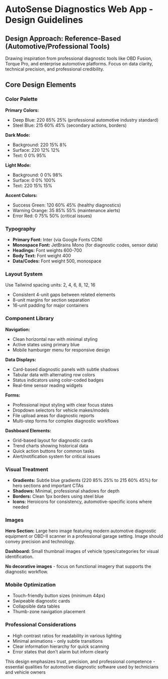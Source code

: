 # AutoSense Diagnostics Web App - Design Guidelines

## Design Approach: Reference-Based (Automotive/Professional Tools)
Drawing inspiration from professional diagnostic tools like OBD Fusion, Torque Pro, and enterprise automotive platforms. Focus on data clarity, technical precision, and professional credibility.

## Core Design Elements

### Color Palette
**Primary Colors:**
- Deep Blue: 220 85% 25% (professional automotive industry standard)
- Steel Blue: 215 60% 45% (secondary actions, borders)

**Dark Mode:**
- Background: 220 15% 8%
- Surface: 220 12% 12%
- Text: 0 0% 95%

**Light Mode:**
- Background: 0 0% 98%
- Surface: 0 0% 100%
- Text: 220 15% 15%

**Accent Colors:**
- Success Green: 120 60% 45% (healthy diagnostics)
- Warning Orange: 35 85% 55% (maintenance alerts)
- Error Red: 0 75% 50% (critical issues)

### Typography
- **Primary Font:** Inter (via Google Fonts CDN)
- **Monospace Font:** JetBrains Mono (for diagnostic codes, sensor data)
- **Headings:** Font weights 600-700
- **Body Text:** Font weight 400
- **Data/Codes:** Font weight 500, monospace

### Layout System
Use Tailwind spacing units: 2, 4, 6, 8, 12, 16
- Consistent 4-unit gaps between related elements
- 8-unit margins for section separation
- 16-unit padding for major containers

### Component Library

**Navigation:**
- Clean horizontal nav with minimal styling
- Active states using primary blue
- Mobile hamburger menu for responsive design

**Data Displays:**
- Card-based diagnostic panels with subtle shadows
- Tabular data with alternating row colors
- Status indicators using color-coded badges
- Real-time sensor reading widgets

**Forms:**
- Professional input styling with clear focus states
- Dropdown selectors for vehicle makes/models
- File upload areas for diagnostic reports
- Multi-step forms for complex diagnostic workflows

**Dashboard Elements:**
- Grid-based layout for diagnostic cards
- Trend charts showing historical data
- Quick action buttons for common tasks
- Alert/notification system for critical issues

### Visual Treatment
- **Gradients:** Subtle blue gradients (220 85% 25% to 215 60% 45%) for hero sections and important CTAs
- **Shadows:** Minimal, professional shadows for depth
- **Borders:** Clean 1px borders using steel blue
- **Icons:** Heroicons for consistency, automotive-specific icons where needed

### Images
**Hero Section:** Large hero image featuring modern automotive diagnostic equipment or OBD-II scanner in a professional garage setting. Image should convey precision and technology.

**Dashboard:** Small thumbnail images of vehicle types/categories for visual identification.

**No decorative images** - focus on functional imagery that supports the diagnostic workflow.

### Mobile Optimization
- Touch-friendly button sizes (minimum 44px)
- Swipeable diagnostic cards
- Collapsible data tables
- Thumb-zone navigation placement

### Professional Considerations
- High contrast ratios for readability in various lighting
- Minimal animations - only subtle transitions
- Clear information hierarchy for quick scanning
- Error states that don't alarm but inform clearly

This design emphasizes trust, precision, and professional competence - essential qualities for automotive diagnostic software used by technicians and vehicle owners
